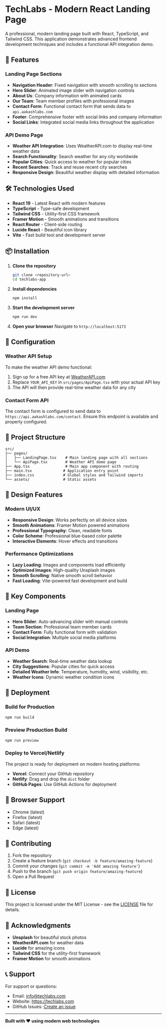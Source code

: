 # TechLabs - Modern React Landing Page

A professional, modern landing page built with React, TypeScript, and Tailwind CSS. This application demonstrates advanced frontend development techniques and includes a functional API integration demo.

## 🚀 Features

### Landing Page Sections
- **Navigation Header**: Fixed navigation with smooth scrolling to sections
- **Hero Slider**: Animated image slider with navigation controls
- **About Us**: Company information with animated cards
- **Our Team**: Team member profiles with professional images
- **Contact Form**: Functional contact form that sends data to `api.aakashlabs.com`
- **Footer**: Comprehensive footer with social links and company information
- **Social Links**: Integrated social media links throughout the application

### API Demo Page
- **Weather API Integration**: Uses WeatherAPI.com to display real-time weather data
- **Search Functionality**: Search weather for any city worldwide
- **Popular Cities**: Quick access to weather for popular cities
- **Recent Searches**: Track and reuse recent city searches
- **Responsive Design**: Beautiful weather display with detailed information

## 🛠️ Technologies Used

- **React 19** - Latest React with modern features
- **TypeScript** - Type-safe development
- **Tailwind CSS** - Utility-first CSS framework
- **Framer Motion** - Smooth animations and transitions
- **React Router** - Client-side routing
- **Lucide React** - Beautiful icon library
- **Vite** - Fast build tool and development server

## 📦 Installation

1. **Clone the repository**
   ```bash
   git clone <repository-url>
   cd techlabs-app
   ```

2. **Install dependencies**
   ```bash
   npm install
   ```

3. **Start the development server**
   ```bash
   npm run dev
   ```

4. **Open your browser**
   Navigate to `http://localhost:5173`

## 🔧 Configuration

### Weather API Setup
To make the weather API demo functional:

1. Sign up for a free API key at [WeatherAPI.com](https://www.weatherapi.com/)
2. Replace `YOUR_API_KEY` in `src/pages/ApiPage.tsx` with your actual API key
3. The API will then provide real-time weather data for any city

### Contact Form API
The contact form is configured to send data to `https://api.aakashlabs.com/contact`. Ensure this endpoint is available and properly configured.

## 📁 Project Structure

```
src/
├── pages/
│   ├── LandingPage.tsx    # Main landing page with all sections
│   └── ApiPage.tsx        # Weather API demo page
├── App.tsx                # Main app component with routing
├── main.tsx              # Application entry point
├── index.css             # Global styles and Tailwind imports
└── assets/               # Static assets
```

## 🎨 Design Features

### Modern UI/UX
- **Responsive Design**: Works perfectly on all device sizes
- **Smooth Animations**: Framer Motion powered animations
- **Professional Typography**: Clean, readable fonts
- **Color Scheme**: Professional blue-based color palette
- **Interactive Elements**: Hover effects and transitions

### Performance Optimizations
- **Lazy Loading**: Images and components load efficiently
- **Optimized Images**: High-quality Unsplash images
- **Smooth Scrolling**: Native smooth scroll behavior
- **Fast Loading**: Vite-powered fast development and build

## 🌟 Key Components

### Landing Page
- **Hero Slider**: Auto-advancing slider with manual controls
- **Team Section**: Professional team member cards
- **Contact Form**: Fully functional form with validation
- **Social Integration**: Multiple social media platforms

### API Demo
- **Weather Search**: Real-time weather data lookup
- **City Suggestions**: Popular cities for quick access
- **Detailed Weather Info**: Temperature, humidity, wind, visibility, etc.
- **Weather Icons**: Dynamic weather condition icons

## 🚀 Deployment

### Build for Production
```bash
npm run build
```

### Preview Production Build
```bash
npm run preview
```

### Deploy to Vercel/Netlify
The project is ready for deployment on modern hosting platforms:
- **Vercel**: Connect your GitHub repository
- **Netlify**: Drag and drop the `dist` folder
- **GitHub Pages**: Use GitHub Actions for deployment

## 📱 Browser Support

- Chrome (latest)
- Firefox (latest)
- Safari (latest)
- Edge (latest)

## 🤝 Contributing

1. Fork the repository
2. Create a feature branch (`git checkout -b feature/amazing-feature`)
3. Commit your changes (`git commit -m 'Add amazing feature'`)
4. Push to the branch (`git push origin feature/amazing-feature`)
5. Open a Pull Request

## 📄 License

This project is licensed under the MIT License - see the [LICENSE](LICENSE) file for details.

## 🙏 Acknowledgments

- **Unsplash** for beautiful stock photos
- **WeatherAPI.com** for weather data
- **Lucide** for amazing icons
- **Tailwind CSS** for the utility-first framework
- **Framer Motion** for smooth animations

## 📞 Support

For support or questions:
- Email: info@techlabs.com
- Website: https://techlabs.com
- GitHub Issues: [Create an issue](https://github.com/your-repo/issues)

---

**Built with ❤️ using modern web technologies**
